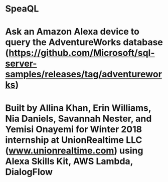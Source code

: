 # SpeaQL
#
# Ask an Amazon Alexa device to query the AdventureWorks database (https://github.com/Microsoft/sql-server-samples/releases/tag/adventureworks)
#
# Built by Allina Khan, Erin Williams, Nia Daniels, Savannah Nester, and Yemisi Onayemi for Winter 2018 internship at UnionRealtime LLC (www.unionrealtime.com) using Alexa Skills Kit, AWS Lambda, DialogFlow


